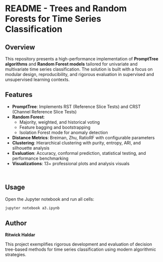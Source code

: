 # README - Trees and Random Forests for Time Series Classification

## Overview

This repository presents a high-performance implementation of **PromptTree algorithms** and **Random Forest models** tailored for univariate and multivariate time series classification. The solution is built with a focus on modular design, reproducibility, and rigorous evaluation in supervised and unsupervised learning contexts.

## Features

- **PromptTree**: Implements RST (Reference Slice Tests) and CRST (Channel Reference Slice Tests)
- **Random Forest**:
  - Majority, weighted, and historical voting
  - Feature bagging and bootstrapping
  - Isolation Forest mode for anomaly detection
- **Distance Metrics**: Breiman, Zhu, RatioRF with configurable parameters
- **Clustering**: Hierarchical clustering with purity, entropy, ARI, and silhouette analysis
- **Evaluation**: Accuracy, conformal prediction, statistical testing, and performance benchmarking
- **Visualizations**: 13+ professional plots and analysis visuals

```


```

## Usage

Open the Jupyter notebook and run all cells:

```bash
jupyter notebook a3.ipynb
```


## Author

**Ritwick Haldar**




This project exemplifies rigorous development and evaluation of decision tree-based methods for time series classification using modern algorithmic strategies.
